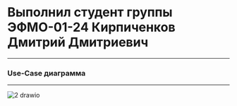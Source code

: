 # Выполнил студент группы ЭФМО-01-24 Кирпиченков Дмитрий Дмитриевич
---
### Use-Case диаграмма
---
![2 drawio](https://github.com/user-attachments/assets/951029c0-ed85-418b-b2a2-3c433e73e4a9)
